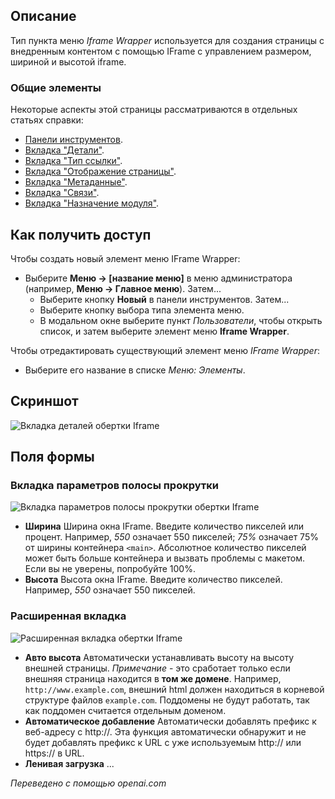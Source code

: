 <!-- Filename: Help4.x:Menu_Item:_Iframe_Wrapper / Display title: Обёртка для Iframe -->

## Описание

Тип пункта меню *Iframe Wrapper* используется для создания страницы с внедренным контентом с помощью IFrame с управлением размером, шириной и высотой iframe.

### Общие элементы

Некоторые аспекты этой страницы рассматриваются в отдельных статьях справки:

* [Панели инструментов](jdocmanual?article=help/common-elements/toolbars).
* [Вкладка "Детали"](jdocmanual?article=help/menu-items-common/menu-item-details).
* [Вкладка "Тип ссылки"](jdocmanual?article=help/menu-items-common/menu-item-link-type).
* [Вкладка "Отображение страницы"](jdocmanual?article=help/menu-items-common/menu-item-page-display).
* [Вкладка "Метаданные"](jdocmanual?article=help/menu-items-common/menu-item-metadata).
* [Вкладка "Связи"](jdocmanual?article=help/common-elements/edit-associations).
* [Вкладка "Назначение модуля"](jdocmanual?article=help/menu-items-common/menu-item-module-assignment).

## Как получить доступ

Чтобы создать новый элемент меню IFrame Wrapper:

- Выберите **Меню → \[название меню\]** в меню администратора
  (например, **Меню → Главное меню**). Затем...
  - Выберите кнопку **Новый** в панели инструментов. Затем...
  - Выберите кнопку выбора типа элемента меню.
  - В модальном окне выберите пункт *Пользователи*, чтобы открыть список, и затем выберите элемент меню **Iframe Wrapper**.

Чтобы отредактировать существующий элемент меню *IFrame Wrapper*:

- Выберите его название в списке *Меню: Элементы*.

## Скриншот

![Вкладка деталей обертки Iframe](../../../ru/images/menu-items/wrapper-iframe-wrapper-details-tab.png)

## Поля формы

### Вкладка параметров полосы прокрутки

![Вкладка параметров полосы прокрутки обертки Iframe](../../../ru/images/menu-items/wrapper-scroll-bar-parameters-tab.png)

- **Ширина** Ширина окна IFrame. Введите количество пикселей или
  процент. Например, *550* означает 550 пикселей; *75%* означает 75% от
  ширины контейнера `<main>`. Абсолютное количество пикселей может быть больше
  контейнера и вызвать проблемы с макетом. Если вы не уверены, попробуйте 100%.
- **Высота** Высота окна IFrame. Введите количество пикселей. Например,
  *550* означает 550 пикселей.

### Расширенная вкладка

![Расширенная вкладка обертки Iframe](../../../ru/images/menu-items/wrapper-advanced-tab.png)

- **Авто высота** Автоматически устанавливать высоту на высоту внешней страницы.
  *Примечание* - это сработает только если внешняя страница находится в **том же
  домене**. Например, `http://www.example.com`, внешний html должен
  находиться в корневой структуре файлов `example.com`. Поддомены не будут
  работать, так как поддомен считается отдельным доменом.
- **Автоматическое добавление** Автоматически добавлять префикс к веб-адресу с http://. Эта
  функция автоматически обнаружит и не будет добавлять префикс к URL с уже используемым http:// или
  https:// в URL.
- **Ленивая загрузка** ...

*Переведено с помощью openai.com*

